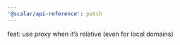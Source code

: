 ```yaml
---
'@scalar/api-reference': patch
---
```


feat: use proxy when it’s relative (even for local domains)
